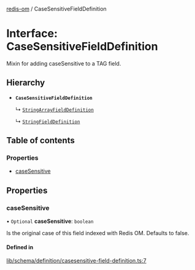 [redis-om](../README.md) / CaseSensitiveFieldDefinition

# Interface: CaseSensitiveFieldDefinition

Mixin for adding caseSensitive to a TAG field.

## Hierarchy

- **`CaseSensitiveFieldDefinition`**

  ↳ [`StringArrayFieldDefinition`](StringArrayFieldDefinition.md)

  ↳ [`StringFieldDefinition`](StringFieldDefinition.md)

## Table of contents

### Properties

- [caseSensitive](CaseSensitiveFieldDefinition.md#casesensitive)

## Properties

### caseSensitive

• `Optional` **caseSensitive**: `boolean`

Is the original case of this field indexed with Redis OM. Defaults
to false.

#### Defined in

[lib/schema/definition/casesensitive-field-definition.ts:7](https://github.com/redis/redis-om-node/blob/47d4d36/lib/schema/definition/casesensitive-field-definition.ts#L7)
